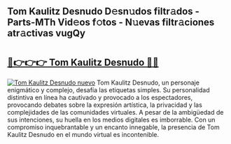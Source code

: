 ## Tom Kaulitz Desnudo D𝚎sn𝚞dos filtr𝚊dos - Parts-MTh Vid𝚎os f𝚘tos - N𝚞evas filtr𝚊ciones atr𝚊ctivas vugQy

# <h2><a href="http://mbbahs.tromn.icu/?c=Tom+Kaulitz+Desnudo">🔗👉👉👉 Tom Kaulitz Desnudo 🔗🔗</a></h2>

[![Tom Kaulitz Desnudo nuevo](https://i.imgur.com/pEAQMta.gif)](http://mbbahs.tromn.icu/?c=Tom+Kaulitz+Desnudo)
Tom Kaulitz Desnudo, un personaje enigmático y complejo, desafía las etiquetas simples. Su personalidad distintiva en línea ha cautivado y provocado a los espectadores, provocando debates sobre la expresión artística, la privacidad y las complejidades de las comunidades virtuales. A pesar de la ambigüedad de sus intenciones, su huella en los medios digitales es imborrable. Con un compromiso inquebrantable y un encanto innegable, la presencia de Tom Kaulitz Desnudo en el mundo virtual es incontenible.
